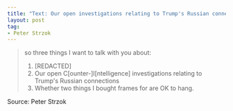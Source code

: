 ```yaml
---
title: "Text: Our open investigations relating to Trump's Russian connections"
layout: post
tag:
- Peter Strzok
---
```


> so three things I want to talk with you about:
>
> 1. [REDACTED]
> 2. Our open C[ounter-]I[ntelligence] investigations relating to Trump's Russian connections
> 3. Whether two things I bought frames for are OK to hang.

Source: Peter Strzok
